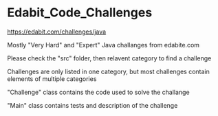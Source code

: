 # Edabit_Code_Challenges

https://edabit.com/challenges/java

Mostly "Very Hard" and "Expert" Java challanges from edabite.com

Please check the "src" folder, then relavent category to find a challenge

Challenges are only listed in one category, but most challenges contain elements of multiple categories

"Challenge" class contains the code used to solve the challange

"Main" class contains tests and description of the challenge


